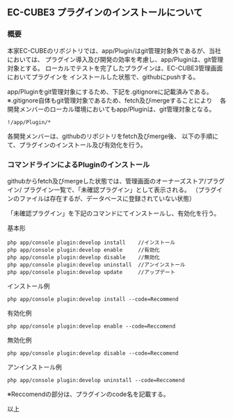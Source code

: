 ﻿## EC-CUBE3 プラグインのインストールについて

### 概要
本家EC-CUBEのリポジトリでは、app/Plugin/はgit管理対象外であるが、当社においては、
プラグイン導入及び開発の効率を考慮し、app/Pluginは、git管理対象とする。
ローカルでテストを完了したプラグインは、EC-CUBE3管理画面においてプラグインを
インストールした状態で、githubにpushする。

app/Pluginをgit管理対象にするため、下記を.gitignoreに記載済みである。
※.gitignore自体もgit管理対象であるため、fetch及びmergeすることにより
　各開発メンバーのローカル環境においてもapp/Pluginは、git管理対象となる。

```
!/app/Plugin/*
```

各開発メンバーは、githubのリポジトリをfetch及びmerge後、
以下の手順にて、プラグインのインストール及び有効化を行う。

### コマンドラインによるPluginのインストール
githubからfetch及びmergeした状態では、管理画面のオーナーズストア/プラグイン/
プラグイン一覧で、「未確認プラグイン」として表示される。
（プラグインのファイルは存在するが、データベースに登録されていない状態）

「未確認プラグイン」を下記のコマンドにてインストールし、有効化を行う。

基本形
```
php app/console plugin:develop install    //インストール
php app/console plugin:develop enable     //有効化
php app/console plugin:develop disable    //無効化
php app/console plugin:develop uninstall  //アンインストール
php app/console plugin:develop update     //アップデート
```
インストール例
```
php app/console plugin:develop install --code=Recommend
```
有効化例
```
php app/console plugin:develop enable --code=Reccomend
```
無効化例
```
php app/console plugin:develop disable --code=Reccomend
```
アンインストール例
```
php app/console plugin:develop uninstall --code=Reccomend
```
※Reccomendの部分は、プラグインのcode名を記載する。

以上
